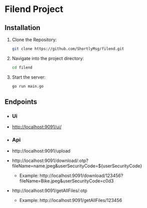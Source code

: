 # Filend Project

## Installation
1. Clone the Repository:
    ```sh
    git clone https://github.com/ShortlyMsg/filend.git
    ```
2. Navigate into the project directory:
    ```sh
    cd filend
    ```
3. Start the server:
    ```sh
    go run main.go
    ```

## Endpoints
- ### **Ui**  
- [http://localhost:9091/ui/](http://localhost:9091/ui/) 
- ### **Api**
- http://localhost:9091/upload

- http://localhost:9091/download/:otp?fileName=name.jpeg&userSecurityCode=${userSecurityCode}
    - Example: http://localhost:9091/download/123456?fileName=Bike.jpeg&userSecurityCode=c0d3

- http://localhost:9091/getAllFiles/:otp
    - Example: http://localhost:9091/getAllFiles/123456